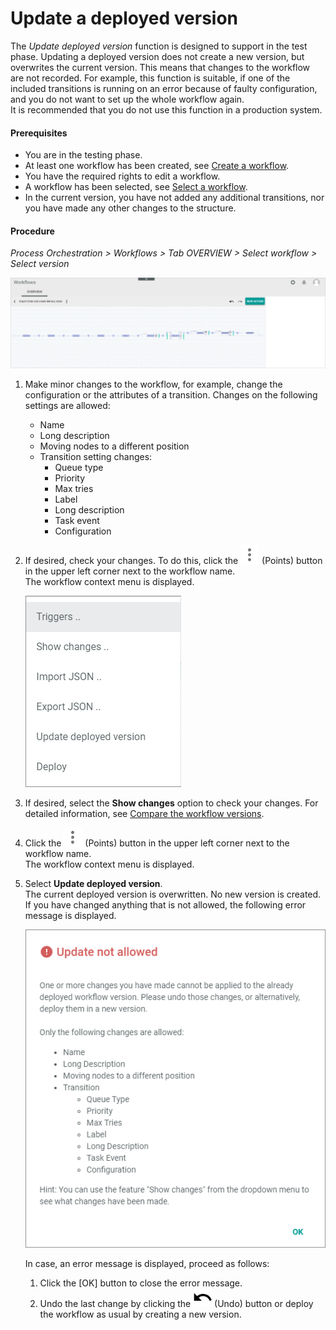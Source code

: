 # Update a deployed version

The *Update deployed version* function is designed to support in the test phase. Updating a deployed version does not create a new version, but overwrites the current version. This means that changes to the workflow are not recorded. For example, this function is suitable, if one of the included transitions is running on an error because of faulty configuration, and you do not want to set up the whole workflow again.       
It is recommended that you do not use this function in a production system.

#### Prerequisites

- You are in the testing phase. 
- At least one workflow has been created, see [Create a workflow](#create-a-workflow).
- You have the required rights to edit a workflow.
- A workflow has been selected, see [Select a workflow](#create-a-workflow).
- In the current version, you have not added any additional transitions, nor you have made any other changes to the structure.

#### Procedure

*Process Orchestration > Workflows > Tab OVERVIEW > Select workflow > Select version*

![Workflow editor](../../Assets/Screenshots/ActindoWorkFlow/Workflows/WorkflowEditor.png "[Workflow editor]")

1. Make minor changes to the workflow, for example, change the configuration or the attributes of a transition. Changes on the following settings are allowed:
    - Name
    - Long description
    - Moving nodes to a different position
    - Transition setting changes:
        - Queue type
        - Priority
        - Max tries <!--- hier kriege ich eine Fehlermeldung: Bug ticket https://internal-jira.actindo.com/browse/BUG-525 -->
        - Label
        - Long description
        - Task event
        - Configuration

2. If desired, check your changes. To do this, click the ![Points](../../Assets/Icons/Points02.png "[Points]") (Points) button in the upper left corner next to the workflow name.   
    The workflow context menu is displayed.

    ![Context menu](../../Assets/Screenshots/ActindoWorkFlow/Workflows/ContextMenu.png "[Context menu]")

3. If desired, select the **Show changes** option to check your changes. For detailed information, see [Compare the workflow versions](03_CompareWorkflows.md).

4. Click the ![Points](../../Assets/Icons/Points02.png "[Points]") (Points) button in the upper left corner next to the workflow name.   
    The workflow context menu is displayed.

5. Select **Update deployed version**.   
    The current deployed version is overwritten. No new version is created.  
    If you have changed anything that is not allowed, the following error message is displayed. 

    ![Update not allowed](../../Assets/Screenshots/ActindoWorkFlow/Workflows/UpdateNotAllowed.png "[Update not allowed]")

    In case, an error message is displayed, proceed as follows:
    1. Click the [OK] button to close the error message.
    2. Undo the last change by clicking the ![Undo](../../Assets/Icons/Undo02.png "[Undo]") (Undo) button or deploy the workflow as usual by creating a new version.



    



